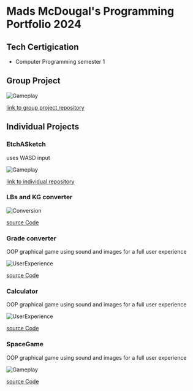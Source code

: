 # Mads McDougal's Programming Portfolio 2024 
## Tech Certigication
* Computer Programming semester 1 

## Group Project

![Gameplay](https://github.com/olmpyia/programmingportfolio/blob/main/images/Screenshot%202024-04-19%20160056.png?raw=true)

[link to group project repository]()

## Individual Projects

### EtchASketch
uses WASD input

![Gameplay](https://github.com/olmpyia/programmingportfolio/blob/main/images/sketch.png?raw=true)

[link to individual repository]()

### LBs and KG converter
![Conversion](https://github.com/olmpyia/programmingportfolio/blob/main/images/coverter.png?raw=true)

[source Code](https://github.com/olmpyia/programmingportfolio/blob/main/src/lbs_to_kg.zip)

### Grade converter
OOP graphical game using sound and images for a full user experience 

![UserExperience](https://github.com/olmpyia/programmingportfolio/blob/main/images/grades.png?raw=true)

[source Code](https://github.com/olmpyia/programmingportfolio/blob/main/src/grades.zip)

### Calculator
OOP graphical game using sound and images for a full user experience 

![UserExperience](https://github.com/olmpyia/programmingportfolio/blob/main/images/calc.png?raw=true)

[source Code](https://github.com/olmpyia/programmingportfolio/blob/main/src/calc.zip)

### SpaceGame
OOP graphical game using sound and images for a full user experience 

![Gameplay](https://github.com/olmpyia/programmingportfolio/blob/main/images/Screenshot%202024-02-06%20055906.png?raw=true)

[source Code](https://github.com/olmpyia/programmingportfolio/blob/main/src/spacegame%20(3).zip)
